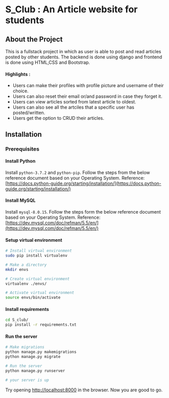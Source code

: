 # S_Club : An Article website for students

## About the Project 

This is a fullstack project in which as user is able to post and read articles posted by other students. The backend is done using django and frontend is done using HTML,CSS and Bootstrap.

#### Highlights :
- Users can make their profiles with profile picture and username of their choice.
- Users can also reset their email or/and password in case they forget it.
- Users can view articles sorted from latest article to oldest.
- Users can also see all the artciles that a specific user has posted/written.
- Users get the option to CRUD their articles.

## Installation

### Prerequisites

#### Install Python
Install ```python-3.7.2``` and ```python-pip```. Follow the steps from the below reference document based on your Operating System.
Reference: [https://docs.python-guide.org/starting/installation/](https://docs.python-guide.org/starting/installation/)

#### Install MySQL
Install ```mysql-8.0.15```. Follow the steps form the below reference document based on your Operating System.
Reference: [https://dev.mysql.com/doc/refman/5.5/en/](https://dev.mysql.com/doc/refman/5.5/en/)
#### Setup virtual environment
```bash
# Install virtual environment
sudo pip install virtualenv

# Make a directory
mkdir envs

# Create virtual environment
virtualenv ./envs/

# Activate virtual environment
source envs/bin/activate
```
#### Install requirements
```bash
cd S_club/
pip install -r requirements.txt
```

#### Run the server
```bash
# Make migrations
python manage.py makemigrations
python manage.py migrate

# Run the server
python manage.py runserver

# your server is up
```
Try opening [http://localhost:8000](http://localhost:8000) in the browser.
Now you are good to go.
